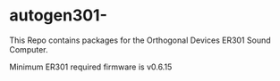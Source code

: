 # autogen301-
This Repo contains packages for the Orthogonal Devices ER301 Sound Computer.

Minimum ER301 required firmware is v0.6.15
